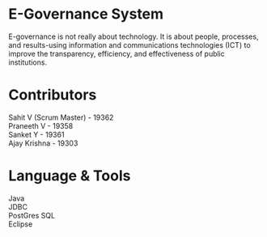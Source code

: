 # E-Governance System 
E-governance is not really about technology. It is about people, processes, and results-using information and communications technologies (ICT) to improve the transparency, efficiency, and effectiveness of public institutions. 

# Contributors
Sahit V (Scrum Master) - 19362  <br>
Praneeth V - 19358 <br>
Sanket Y - 19361 <br>
Ajay Krishna - 19303 <br>

# Language & Tools
Java <br>
JDBC <br>
PostGres SQL <br>
Eclipse <br>







